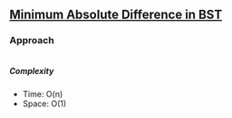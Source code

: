 ## [Minimum Absolute Difference in BST](https://leetcode.com/problems/minimum-absolute-difference-in-bst/)

### Approach

```js


```

##### Complexity

- Time: O(n)
- Space: O(1)

